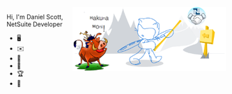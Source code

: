 <img width="70%" align="right" alt="Github" src="/images/git_readme_demo.png" />

Hi, I'm Daniel Scott, NetSuite Developer

- :desktop_computer:
- :envelope:
- :round_pushpin:
- :microscope:
- :trophy:
- :office:
<!--
### Hi there 👋


**hakunamoni/hakunamoni** is a ✨ _special_ ✨ repository because its `README.md` (this file) appears on your GitHub profile.


- 🔭 I’m currently working on ...
- 🌱 I’m currently learning ...
- 👯 I’m looking to collaborate on ...
- 🤔 I’m looking for help with ...
- 💬 Ask me about ...
- 📫 How to reach me: ...
- 😄 Pronouns: ...
- ⚡ Fun fact: ...
-->
